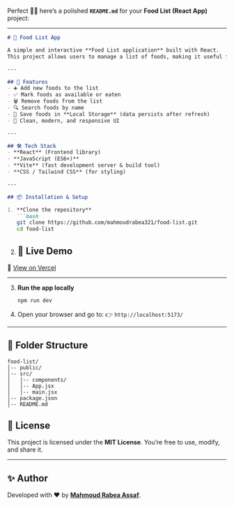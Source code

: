 Perfect 🍔🥗 here’s a polished **`README.md`** for your **Food List (React App)** project:

---

````markdown
# 🍴 Food List App

A simple and interactive **Food List application** built with React.  
This project allows users to manage a list of foods, making it useful for meal planning or grocery tracking.

---

## 🚀 Features
- ➕ Add new foods to the list  
- ✅ Mark foods as available or eaten  
- 🗑️ Remove foods from the list  
- 🔍 Search foods by name  
- 💾 Save foods in **Local Storage** (data persists after refresh)  
- 🎨 Clean, modern, and responsive UI  

---

## 🛠️ Tech Stack
- **React** (Frontend library)  
- **JavaScript (ES6+)**  
- **Vite** (fast development server & build tool)  
- **CSS / Tailwind CSS** (for styling)  

---

## 📦 Installation & Setup

1. **Clone the repository**  
   ```bash
   git clone https://github.com/mahmoudrabea321/food-list.git
   cd food-list
````

2. ## 🚀 Live Demo
🔗 [View on Vercel](https://food-list1.pages.dev/)


---


3. **Run the app locally**

   ```bash
   npm run dev
   ```

4. Open your browser and go to:
   👉 `http://localhost:5173/`

---

## 📂 Folder Structure

```
food-list/
│-- public/
│-- src/
│   │-- components/
│   │-- App.jsx
│   │-- main.jsx
│-- package.json
│-- README.md
```


## 📜 License

This project is licensed under the **MIT License**.
You’re free to use, modify, and share it.

---

## ✨ Author

Developed with ❤️ by [**Mahmoud Rabea Assaf**](https://github.com/mahmoudrabea321).



```
